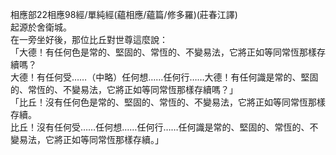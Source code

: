 相應部22相應98經/單純經(蘊相應/蘊篇/修多羅)(莊春江譯)  
起源於舍衛城。  
在一旁坐好後，那位比丘對世尊這麼說：  
「大德！有任何色是常的、堅固的、常恆的、不變易法，它將正如等同常恆那樣存續嗎？  
大德！有任何受……（中略）任何想……任何行……大德！有任何識是常的、堅固的、常恆的、不變易法，它將正如等同常恆那樣存續嗎？」  
「比丘！沒有任何色是常的、堅固的、常恆的、不變易法，它將正如等同常恆那樣存續。  
比丘！沒有任何受……任何想……任何行……任何識是常的、堅固的、常恆的、不變易法，它將正如等同常恆那樣存續。」  
  
  
